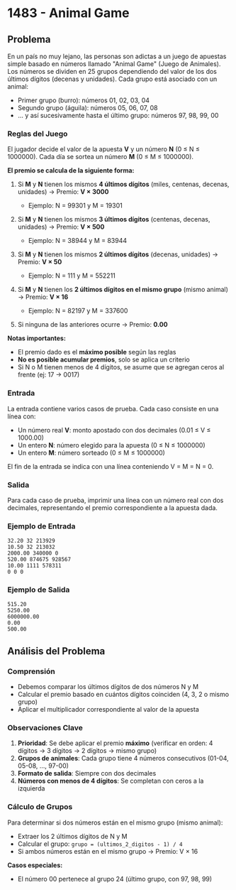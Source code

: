 # 1483 - Animal Game

## Problema

En un país no muy lejano, las personas son adictas a un juego de apuestas simple basado en números llamado "Animal Game" (Juego de Animales). Los números se dividen en 25 grupos dependiendo del valor de los dos últimos dígitos (decenas y unidades). Cada grupo está asociado con un animal:

- Primer grupo (burro): números 01, 02, 03, 04
- Segundo grupo (águila): números 05, 06, 07, 08
- ... y así sucesivamente hasta el último grupo: números 97, 98, 99, 00

### Reglas del Juego

El jugador decide el valor de la apuesta **V** y un número **N** (0 ≤ N ≤ 1000000). Cada día se sortea un número **M** (0 ≤ M ≤ 1000000).

**El premio se calcula de la siguiente forma:**

1. Si **M** y **N** tienen los mismos **4 últimos dígitos** (miles, centenas, decenas, unidades) → Premio: **V × 3000**
   - Ejemplo: N = 99301 y M = 19301

2. Si **M** y **N** tienen los mismos **3 últimos dígitos** (centenas, decenas, unidades) → Premio: **V × 500**
   - Ejemplo: N = 38944 y M = 83944

3. Si **M** y **N** tienen los mismos **2 últimos dígitos** (decenas, unidades) → Premio: **V × 50**
   - Ejemplo: N = 111 y M = 552211

4. Si **M** y **N** tienen los **2 últimos dígitos en el mismo grupo** (mismo animal) → Premio: **V × 16**
   - Ejemplo: N = 82197 y M = 337600

5. Si ninguna de las anteriores ocurre → Premio: **0.00**

**Notas importantes:**
- El premio dado es el **máximo posible** según las reglas
- **No es posible acumular premios**, solo se aplica un criterio
- Si N o M tienen menos de 4 dígitos, se asume que se agregan ceros al frente (ej: 17 → 0017)

### Entrada

La entrada contiene varios casos de prueba. Cada caso consiste en una línea con:
- Un número real **V**: monto apostado con dos decimales (0.01 ≤ V ≤ 1000.00)
- Un entero **N**: número elegido para la apuesta (0 ≤ N ≤ 1000000)
- Un entero **M**: número sorteado (0 ≤ M ≤ 1000000)

El fin de la entrada se indica con una línea conteniendo V = M = N = 0.

### Salida

Para cada caso de prueba, imprimir una línea con un número real con dos decimales, representando el premio correspondiente a la apuesta dada.

### Ejemplo de Entrada
```
32.20 32 213929
10.50 32 213032
2000.00 340000 0
520.00 874675 928567
10.00 1111 578311
0 0 0
```

### Ejemplo de Salida
```
515.20
5250.00
6000000.00
0.00
500.00
```

## Análisis del Problema

### Comprensión
- Debemos comparar los últimos dígitos de dos números N y M
- Calcular el premio basado en cuántos dígitos coinciden (4, 3, 2 o mismo grupo)
- Aplicar el multiplicador correspondiente al valor de la apuesta

### Observaciones Clave
1. **Prioridad**: Se debe aplicar el premio **máximo** (verificar en orden: 4 dígitos → 3 dígitos → 2 dígitos → mismo grupo)
2. **Grupos de animales**: Cada grupo tiene 4 números consecutivos (01-04, 05-08, ..., 97-00)
3. **Formato de salida**: Siempre con dos decimales
4. **Números con menos de 4 dígitos**: Se completan con ceros a la izquierda

### Cálculo de Grupos
Para determinar si dos números están en el mismo grupo (mismo animal):
- Extraer los 2 últimos dígitos de N y M
- Calcular el grupo: `grupo = (ultimos_2_digitos - 1) / 4`
- Si ambos números están en el mismo grupo → Premio: V × 16

**Casos especiales:**
- El número 00 pertenece al grupo 24 (último grupo, con 97, 98, 99)

